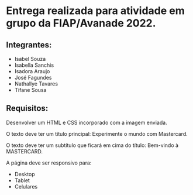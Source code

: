 # Entrega realizada para atividade em grupo da FIAP/Avanade 2022. 
## Integrantes:

- Isabel Souza 
- Isabella Sanchis 
- Isadora Araujo 
- José Fagundes 
- Nathallye Tavares 
- Tifane Sousa 

## Requisitos:
Desenvolver um HTML e CSS incorporado com a imagem enviada. 

O texto deve ter um título principal: Experimente o mundo com Mastercard. 

O texto deve ter um subtítulo que ficará em cima do título: Bem-vindo à MASTERCARD. 

A página deve ser responsivo para: 
- Desktop 
- Tablet
- Celulares 
